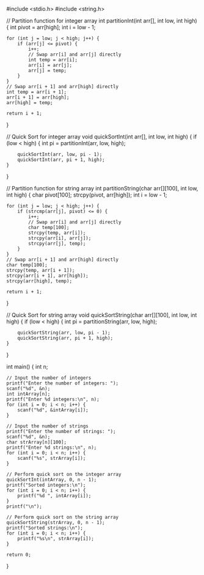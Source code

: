#include <stdio.h>
#include <string.h>

// Partition function for integer array
int partitionInt(int arr[], int low, int high) {
    int pivot = arr[high];
    int i = low - 1;

    for (int j = low; j < high; j++) {
        if (arr[j] <= pivot) {
            i++;
            // Swap arr[i] and arr[j] directly
            int temp = arr[i];
            arr[i] = arr[j];
            arr[j] = temp;
        }
    }
    // Swap arr[i + 1] and arr[high] directly
    int temp = arr[i + 1];
    arr[i + 1] = arr[high];
    arr[high] = temp;

    return i + 1;
}

// Quick Sort for integer array
void quickSortInt(int arr[], int low, int high) {
    if (low < high) {
        int pi = partitionInt(arr, low, high);

        quickSortInt(arr, low, pi - 1);
        quickSortInt(arr, pi + 1, high);
    }
}

// Partition function for string array
int partitionString(char arr[][100], int low, int high) {
    char pivot[100];
    strcpy(pivot, arr[high]);
    int i = low - 1;

    for (int j = low; j < high; j++) {
        if (strcmp(arr[j], pivot) <= 0) {
            i++;
            // Swap arr[i] and arr[j] directly
            char temp[100];
            strcpy(temp, arr[i]);
            strcpy(arr[i], arr[j]);
            strcpy(arr[j], temp);
        }
    }
    // Swap arr[i + 1] and arr[high] directly
    char temp[100];
    strcpy(temp, arr[i + 1]);
    strcpy(arr[i + 1], arr[high]);
    strcpy(arr[high], temp);

    return i + 1;
}

// Quick Sort for string array
void quickSortString(char arr[][100], int low, int high) {
    if (low < high) {
        int pi = partitionString(arr, low, high);

        quickSortString(arr, low, pi - 1);
        quickSortString(arr, pi + 1, high);
    }
}

int main() {
    int n;

    // Input the number of integers
    printf("Enter the number of integers: ");
    scanf("%d", &n);
    int intArray[n];
    printf("Enter %d integers:\n", n);
    for (int i = 0; i < n; i++) {
        scanf("%d", &intArray[i]);
    }

    // Input the number of strings
    printf("Enter the number of strings: ");
    scanf("%d", &n);
    char strArray[n][100];
    printf("Enter %d strings:\n", n);
    for (int i = 0; i < n; i++) {
        scanf("%s", strArray[i]);
    }

    // Perform quick sort on the integer array
    quickSortInt(intArray, 0, n - 1);
    printf("Sorted integers:\n");
    for (int i = 0; i < n; i++) {
        printf("%d ", intArray[i]);
    }
    printf("\n");

    // Perform quick sort on the string array
    quickSortString(strArray, 0, n - 1);
    printf("Sorted strings:\n");
    for (int i = 0; i < n; i++) {
        printf("%s\n", strArray[i]);
    }

    return 0;
}
